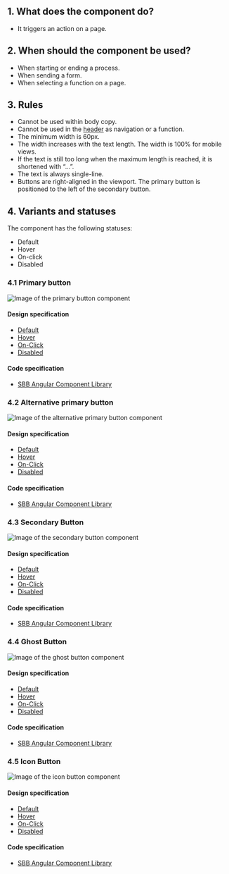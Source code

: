 ## 1. What does the component do?
* It triggers an action on a page.


## 2. When should the component be used?
* When starting or ending a process.
* When sending a form.
* When selecting a function on a page.


## 3. Rules
* Cannot be used within body copy.
* Cannot be used in the [header](https://digital.sbb.ch/en/webapps/modules/header)  as navigation or a function.
* The minimum width is 60px.
* The width increases with the text length. The width is 100% for mobile views.
* If the text is still too long when the maximum length is reached, it is shortened with “...”.
* The text is always single-line.
* Buttons are right-aligned in the viewport. The primary button is positioned to the left of the secondary button.


## 4. Variants and statuses
The component has the following statuses:
* Default
* Hover
* On-click
* Disabled

### 4.1 Primary button
![Image of the primary button component](https://raw.githubusercontent.com/sbb-design-systems/sbb-design-system/master/webapp/components/button/images/button_primary.png 'class: image')

#### Design specification
* [Default](https://sbb.invisionapp.com/d/main#/console/17140415/355318382/inspect)
* [Hover](https://sbb.invisionapp.com/d/main#/console/17140415/355318383/inspect)
* [On-Click](https://sbb.invisionapp.com/d/main#/console/17140415/355318384/inspect)
* [Disabled](https://sbb.invisionapp.com/d/main#/console/17140415/355318385/inspect)

#### Code specification
* [SBB Angular Component Library](https://sbb-angular.app.sbb.ch/latest/business/components/button)

### 4.2 Alternative primary button
![Image of the alternative primary button component](https://raw.githubusercontent.com/sbb-design-systems/sbb-design-system/master/webapp/components/button/images/button_primary_alternative.png 'class: image')

#### Design specification
* [Default](https://sbb.invisionapp.com/d/main#/console/17140415/355328674/inspect)
* [Hover](https://sbb.invisionapp.com/d/main#/console/17140415/355328675/inspect)
* [On-Click](https://sbb.invisionapp.com/d/main#/console/17140415/355328676/inspect)
* [Disabled](https://sbb.invisionapp.com/d/main#/console/17140415/355328677/inspect)

#### Code specification
* [SBB Angular Component Library](https://sbb-angular.app.sbb.ch/latest/business/components/button)

### 4.3 Secondary Button
![Image of the secondary button component](https://raw.githubusercontent.com/sbb-design-systems/sbb-design-system/master/webapp/components/button/images/button_secondary.png 'class: image')

#### Design specification
* [Default](https://sbb.invisionapp.com/d/main#/console/17140415/355318390/inspect)
* [Hover](https://sbb.invisionapp.com/d/main#/console/17140415/355318391/inspect)
* [On-Click](https://sbb.invisionapp.com/d/main#/console/17140415/355318392/inspect)
* [Disabled](https://sbb.invisionapp.com/d/main#/console/17140415/355318393/inspect)

#### Code specification
* [SBB Angular Component Library](https://sbb-angular.app.sbb.ch/latest/business/components/button)

### 4.4 Ghost Button
![Image of the ghost button component](https://raw.githubusercontent.com/sbb-design-systems/sbb-design-system/master/webapp/components/button/images/button_ghost.png 'class: image')

#### Design specification
* [Default](https://sbb.invisionapp.com/d/main#/console/17140415/355318394/inspect)
* [Hover](https://sbb.invisionapp.com/d/main#/console/17140415/355318395/inspect)
* [On-Click](https://sbb.invisionapp.com/d/main#/console/17140415/355318396/inspect)
* [Disabled](https://sbb.invisionapp.com/d/main#/console/17140415/355318397/inspect)

#### Code specification
* [SBB Angular Component Library](https://sbb-angular.app.sbb.ch/latest/business/components/button)

### 4.5 Icon Button
![Image of the icon button component](https://raw.githubusercontent.com/sbb-design-systems/sbb-design-system/master/webapp/components/button/images/button_icon.png 'class: image')

#### Design specification
* [Default](https://sbb.invisionapp.com/d/main#/console/17140415/355318398/inspect)
* [Hover](https://sbb.invisionapp.com/d/main#/console/17140415/355318399/inspect)
* [On-Click](https://sbb.invisionapp.com/d/main#/console/17140415/355318400/inspect)
* [Disabled](https://sbb.invisionapp.com/d/main#/console/17140415/355318401/inspect)

#### Code specification
* [SBB Angular Component Library](https://sbb-angular.app.sbb.ch/latest/business/components/button)
